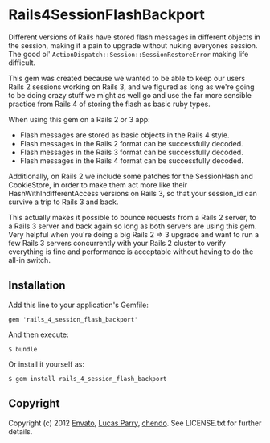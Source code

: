 # Rails4SessionFlashBackport

Different versions of Rails have stored flash messages in different objects in
the session, making it a pain to upgrade without nuking everyones session. The
good ol' `ActionDispatch::Session::SessionRestoreError` making life difficult.

This gem was created because we wanted to be able to keep our users Rails 2
sessions working on Rails 3, and we figured as long as we're going to be doing
crazy stuff we might as well go and use the far more sensible practice from
Rails 4 of storing the flash as basic ruby types.

When using this gem on a Rails 2 or 3 app:

 - Flash messages are stored as basic objects in the Rails 4 style.
 - Flash messages in the Rails 2 format can be successfully decoded.
 - Flash messages in the Rails 3 format can be successfully decoded.
 - Flash messages in the Rails 4 format can be successfully decoded.

Additionally, on Rails 2 we include some patches for the SessionHash and
CookieStore, in order to make them act more like their
HashWithIndifferentAccess versions on Rails 3, so that your session_id can
survive a trip to Rails 3 and back.

This actually makes it possible to bounce requests from a Rails 2 server, to a
Rails 3 server and back again so long as both servers are using this gem. Very
helpful when you're doing a big Rails 2 => 3 upgrade and want to run a few
Rails 3 servers concurrently with your Rails 2 cluster to verify everything is
fine and performance is acceptable without
having to do the all-in switch.

## Installation

Add this line to your application's Gemfile:

    gem 'rails_4_session_flash_backport'

And then execute:

    $ bundle

Or install it yourself as:

    $ gem install rails_4_session_flash_backport

Copyright
---------

Copyright (c) 2012 [Envato](http://envato.com), [Lucas Parry](http://github.com/lparry), [chendo](http://github.com/chendo). See LICENSE.txt for further details.

